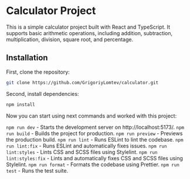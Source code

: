 # Calculator Project

This is a simple calculator project built with React and TypeScript. It supports basic arithmetic operations, including addition, subtraction, multiplication, division, square root, and percentage.

## Installation

First, clone the repository:

```bash
git clone https://github.com/GrigoriyLomtev/calculator.git
```

Second, install dependencies:

```bash
npm install
```

Now you can start using next commands and worked with this project:

`npm run dev` - Starts the development server on http://localhost:5173/.
`npm run build` - Builds the project for production.
`npm run preview` - Previews the production build.
`npm run lint` - Runs ESLint to lint the codebase.
`npm run lint:fix` - Runs ESLint and automatically fixes issues.
`npm run lint:styles` - Lints CSS and SCSS files using Stylelint.
`npm run lint:styles:fix` - Lints and automatically fixes CSS and SCSS files using Stylelint.
`npm run format` - Formats the codebase using Prettier.
`npm run test` - Runs the test suite.
